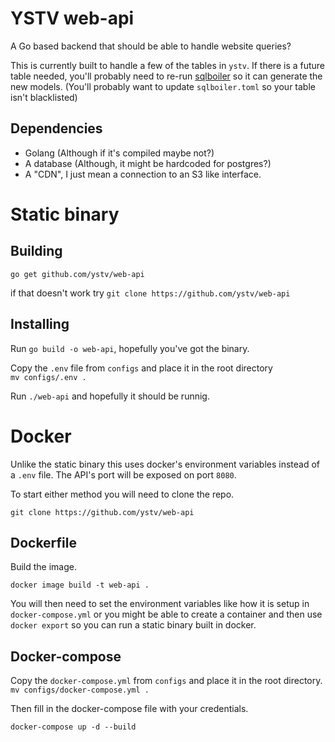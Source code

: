# YSTV web-api

A Go based backend that should be able to handle website queries?

This is currently built to handle a few of the tables in `ystv`. If there is a future table needed, you'll probably need to re-run [sqlboiler](https://github.com/volatiletech/sqlboiler) so it can generate the new models. (You'll probably want to update `sqlboiler.toml` so your table isn't blacklisted)

## Dependencies

- Golang (Although if it's compiled maybe not?)
- A database (Although, it might be hardcoded for postgres?)
- A "CDN", I just mean a connection to an S3 like interface.

# Static binary

## Building

`go get github.com/ystv/web-api`

if that doesn't work try `git clone https://github.com/ystv/web-api`

## Installing

Run `go build -o web-api`, hopefully you've got the binary.

Copy the `.env` file from `configs` and place it in the root directory  
`mv configs/.env .`

Run `./web-api` and hopefully it should be runnig.

# Docker

Unlike the static binary this uses docker's environment variables instead of a `.env` file. The API's port will be exposed on port `8080`.

To start either method you will need to clone the repo.

`git clone https://github.com/ystv/web-api`

## Dockerfile

Build the image.

`docker image build -t web-api .`

You will then need to set the environment variables like how it is setup in `docker-compose.yml` or you might be able to create a container and then use `docker export` so you can run a static binary built in docker.

## Docker-compose

Copy the `docker-compose.yml` from `configs` and place it in the root directory.  
`mv configs/docker-compose.yml .`

Then fill in the docker-compose file with your credentials.

`docker-compose up -d --build`
